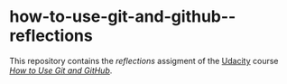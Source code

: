 # how-to-use-git-and-github--reflections

This repository contains the _reflections_ assigment of the  [Udacity](http://www.udacity.com) course [_How to Use Git and GitHub_](https://www.udacity.com/course/how-to-use-git-and-github--ud775).
